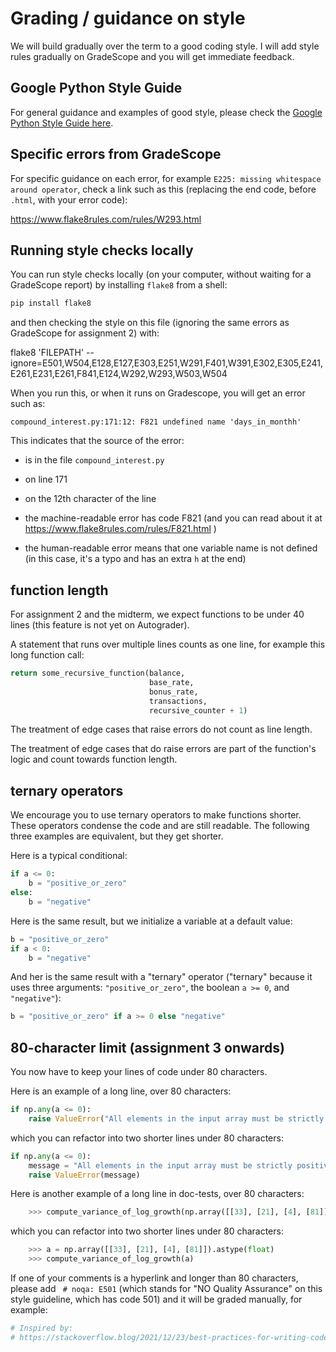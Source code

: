 # Grading / guidance on style

We will build gradually over the term to a good coding style. I will add style rules gradually on GradeScope and you will get immediate feedback.

## Google Python Style Guide

For general guidance and examples of good style, please check the [Google Python Style
Guide here](https://google.github.io/styleguide/pyguide.html).

## Specific errors from GradeScope

For specific guidance on each error, for example `E225: missing whitespace around operator`, check a link such as this (replacing the end code, before `.html`, with your error code):

https://www.flake8rules.com/rules/W293.html

## Running style checks locally

You can run style checks locally (on your computer, without waiting
for a GradeScope report) by installing `flake8` from a shell:

```bash
pip install flake8
```

and then checking the style on this file (ignoring the same errors as GradeScope for assignment 2) with:

flake8 'FILEPATH' --ignore=E501,W504,E128,E127,E303,E251,W291,F401,W391,E302,E305,E241,E261,E231,E261,F841,E124,W292,W293,W503,W504

When you run this, or when it runs on Gradescope, you will get an error such as:

```
compound_interest.py:171:12: F821 undefined name 'days_in_monthh'
```

This indicates that the source of the error:

- is in the file `compound_interest.py`

- on line 171

- on the 12th character of the line

- the machine-readable error has code F821 (and you can read about it at    https://www.flake8rules.com/rules/F821.html )

- the human-readable error means that one variable name is not defined (in this case, it's a typo and has an extra `h` at the end)

## function length

For assignment 2 and the midterm, we expect functions to be under 40 lines (this feature is not yet on Autograder).

A statement that runs over multiple lines counts as one line, for example this long function call:

```python
return some_recursive_function(balance,
                               base_rate,
                               bonus_rate,
                               transactions,
                               recursive_counter + 1)
```

The treatment of edge cases that raise errors do not count as line length.

The treatment of edge cases that do raise errors are part of the function's logic and count towards function length.

## ternary operators

We encourage you to use ternary operators to make functions shorter. These operators condense the code and are still readable. The following three examples are equivalent, but they get shorter.

Here is a typical conditional:

```python
if a <= 0:
    b = "positive_or_zero"
else:
    b = "negative"
```

Here is the same result, but we initialize a variable at a default value:

```python
b = "positive_or_zero"
if a < 0:
    b = "negative"
```

And her is the same result with a "ternary" operator ("ternary" because it uses three arguments: `"positive_or_zero"`, the boolean `a >= 0`, and `"negative"`):

```python
b = "positive_or_zero" if a >= 0 else "negative"
```

## 80-character limit (assignment 3 onwards)

You now have to keep your lines of code under 80 characters.

Here is an example of a long line, over 80 characters:

``` python
if np.any(a <= 0):
    raise ValueError("All elements in the input array must be strictly positive.")
```

which you can refactor into two shorter lines under 80 characters:

``` python
if np.any(a <= 0):
    message = "All elements in the input array must be strictly positive."
    raise ValueError(message)
```

Here is another example of a long line in doc-tests, over 80 characters:

``` python
    >>> compute_variance_of_log_growth(np.array([[33], [21], [4], [81]]).astype(float))
```

which you can refactor into two shorter lines under 80 characters:

``` python
    >>> a = np.array([[33], [21], [4], [81]]).astype(float)
    >>> compute_variance_of_log_growth(a)
```

If one of your comments is a hyperlink and longer than 80 characters, please
add ` # noqa: E501` (which stands for "NO Quality Assurance" on this
style guideline, which has code 501) and it will be graded manually, for example:

```python
# Inspired by:
# https://stackoverflow.blog/2021/12/23/best-practices-for-writing-code-comments/  # noqa: E501
```

